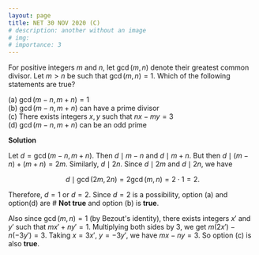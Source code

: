 ```yaml
---
layout: page
title: NET 30 NOV 2020 (C)
# description: another without an image
# img:
# importance: 3
---
```

<!-- # **NET 30 NOV 2020 (C): 1 of 3**  -->

For positive integers $m$ and $n$, let $\gcd(m,n)$ denote their greatest common divisor. Let $m > n$ be such
that $\gcd(m,n) =1$. Which of the following statements are true?

(a) $\gcd(m-n,m+n) = 1$<br>
(b) $\gcd(m-n,m+n)$ can have a prime divisor<br>
(c) There exists integers $x,y$ such that $nx-my = 3$<br>
(d) $\gcd(m-n,m+n)$ can be an odd prime<br>

**Solution**

Let $d = \gcd(m-n,m+n)$. Then $d\mid m-n$ and $d \mid m+n$. But then
$d\mid (m-n)+(m+n) = 2m$. Similarly, $d \mid 2n$. Since $d\mid 2m$ and
$d\mid 2n$, we have 

$$d\mid \gcd(2m,2n) = 2 \gcd(m,n) = 2\cdot 1 = 2.$$

Therefore, $d = 1$ or $d=2$. Since $d=2$ is a possibility, option (a)
and option(d) are # **Not true** and option (b) is **true**.<br>

Also since $\gcd(m,n)=1$ (by Bezout's identity), there exists integers
$x'$ and $y'$ such that $mx'+ny' = 1$. Multiplying both sides by $3$, we
get $m(2x') - n(-3y') = 3.$ Taking $x = 3x'$, $y = -3y'$, we have
$mx-ny=3$. So option (c) is also **true**.


